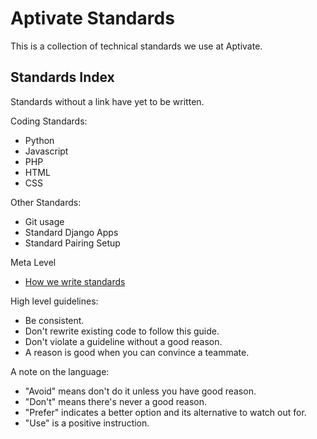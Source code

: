 Aptivate Standards
==================

This is a collection of technical standards we use at Aptivate.

Standards Index
---------------

Standards without a link have yet to be written.

Coding Standards:

* Python
* Javascript
* PHP
* HTML
* CSS

Other Standards:

* Git usage
* Standard Django Apps
* Standard Pairing Setup

Meta Level

* [How we write standards](/meta/how.md)

High level guidelines:

* Be consistent.
* Don't rewrite existing code to follow this guide.
* Don't violate a guideline without a good reason.
* A reason is good when you can convince a teammate.

A note on the language:

* "Avoid" means don't do it unless you have good reason.
* "Don't" means there's never a good reason.
* "Prefer" indicates a better option and its alternative to watch out for.
* "Use" is a positive instruction.
